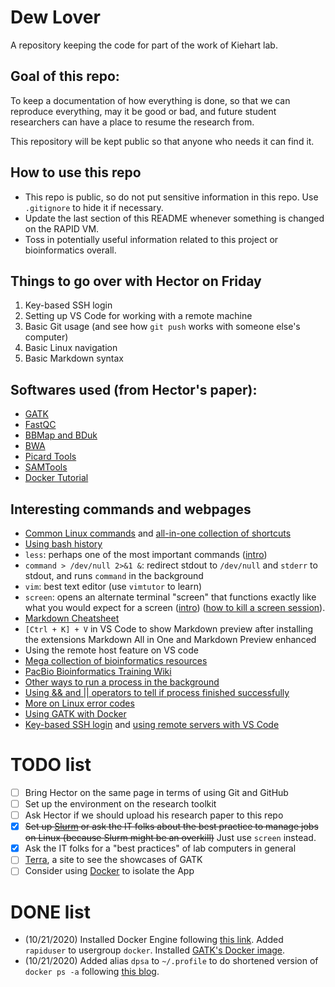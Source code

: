 # Dew Lover
A repository keeping the code for part of the work of Kiehart lab.

## Goal of this repo:
To keep a documentation of how everything is done, so that we can reproduce everything, may it be good or bad, and future student researchers can have a place to resume the research from.

This repository will be kept public so that anyone who needs it can find it. 

## How to use this repo
- This repo is public, so do not put sensitive information in this repo. Use `.gitignore` to hide it if necessary.
- Update the last section of this README whenever something is changed on the RAPID VM.
- Toss in potentially useful information related to this project or bioinformatics overall. 

## Things to go over with Hector on Friday
1. Key-based SSH login
2. Setting up VS Code for working with a remote machine
3. Basic Git usage (and see how `git push` works with someone else's computer)
4. Basic Linux navigation
5. Basic Markdown syntax

## Softwares used (from Hector's paper):
- [GATK](https://www.broadinstitute.org/partnerships/education/broade/best-practices-variant-calling-gatk-1) 
- [FastQC](https://www.bioinformatics.babraham.ac.uk/projects/fastqc/) 
- [BBMap and BDuk](https://jgi.doe.gov/data-and-tools/bbtools/bb-tools-user-guide/bbduk-guide/) 
- [BWA](http://bio-bwa.sourceforge.net/) 
- [Picard Tools](http://broadinstitute.github.io/picard)
- [SAMTools](http://www.htslib.org/)
- [Docker Tutorial](https://docker-curriculum.com/)

## Interesting commands and webpages
- [Common Linux commands](https://help.ubuntu.com/community/UsingTheTerminal) and [all-in-one collection of shortcuts](https://kapeli.com/cheat_sheets/Bash_Shortcuts.docset/Contents/Resources/Documents/index)
- [Using bash history](https://www.digitalocean.com/community/tutorials/how-to-use-bash-history-commands-and-expansions-on-a-linux-vps)
- `less`: perhaps one of the most important commands ([intro](https://linuxize.com/post/less-command-in-linux/))
- `command > /dev/null 2>&1 &`: redirect stdout to `/dev/null` and `stderr` to stdout, and runs `command` in the background
- `vim`: best text editor (use `vimtutor` to learn)
- `screen`: opens an alternate terminal "screen" that functions exactly like what you would expect for a screen ([intro](https://linuxize.com/post/how-to-use-linux-screen/)) ([how to kill a screen session](https://stackoverflow.com/questions/1509677/kill-detached-screen-session)).
- [Markdown Cheatsheet](https://github.com/adam-p/markdown-here/wiki/Markdown-Cheatsheet)
- `[Ctrl + K] + V` in VS Code to show Markdown preview after installing the extensions Markdown All in One and Markdown Preview enhanced
- Using the remote host feature on VS code
- [Mega collection of bioinformatics resources](https://github.com/jdidion/biotools)
- [PacBio Bioinformatics Training Wiki](https://github.com/PacificBiosciences/Bioinformatics-Training/wiki)
- [Other ways to run a process in the background](https://linuxize.com/post/how-to-run-linux-commands-in-background/)
- [Using && and || operators to tell if process finished successfully](https://unix.stackexchange.com/questions/24684/confusing-use-of-and-operators)
- [More on Linux error codes](https://shapeshed.com/unix-exit-codes/)
- [Using GATK with Docker](https://gatk.broadinstitute.org/hc/en-us/articles/360035889991)
- [Key-based SSH login](https://www.digitalocean.com/community/tutorials/how-to-configure-ssh-key-based-authentication-on-a-linux-server) and [using remote servers with VS Code](https://code.visualstudio.com/docs/remote/ssh#_getting-started)

# TODO list
- [ ] Bring Hector on the same page in terms of using Git and GitHub
- [ ] Set up the environment on the research toolkit
- [ ] Ask Hector if we should upload his research paper to this repo
- [x] ~~Set up [Slurm](https://slurm.schedmd.com/) or ask the IT folks about the best practice to manage jobs on Linux (because Slurm might be an overkill)~~ Just use `screen` instead.
- [x] Ask the IT folks for a "best practices" of lab computers in general
- [ ] [Terra](https://app.terra.bio/#library/showcase), a site to see the showcases of GATK
- [ ] Consider using [Docker](https://www.infoworld.com/article/3310941/why-you-should-use-docker-and-containers.html) to isolate the App

# DONE list
- (10/21/2020) Installed Docker Engine following [this link](https://docs.docker.com/engine/install/ubuntu/#install-using-the-repository). Added `rapiduser` to usergroup `docker`. Installed [GATK's Docker image](https://hub.docker.com/r/broadinstitute/gatk/).
- (10/21/2020) Added alias `dpsa` to `~/.profile` to do shortened version of `docker ps -a` following [this blog](https://theforgetful.dev/posts/docker-ps-output-too-wide/).